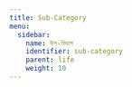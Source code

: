 ```yaml
---
title: Sub-Category
menu:
  sidebar:
    name: উপ-বিভাগ
    identifier: sub-category
    parent: life
    weight: 10
---
```

